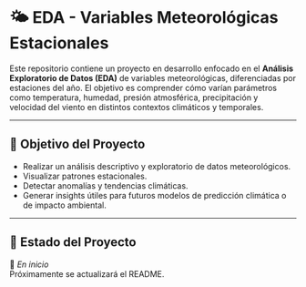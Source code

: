 # 🌤️ EDA - Variables Meteorológicas Estacionales

Este repositorio contiene un proyecto en desarrollo enfocado en el **Análisis Exploratorio de Datos (EDA)** de variables meteorológicas, diferenciadas por estaciones del año. El objetivo es comprender cómo varían parámetros como temperatura, humedad, presión atmosférica, precipitación y velocidad del viento en distintos contextos climáticos y temporales.

---

## 📌 Objetivo del Proyecto

- Realizar un análisis descriptivo y exploratorio de datos meteorológicos.
- Visualizar patrones estacionales.
- Detectar anomalías y tendencias climáticas.
- Generar insights útiles para futuros modelos de predicción climática o de impacto ambiental.

---
## 📌 Estado del Proyecto

🚧 *En inicio*  
Próximamente se actualizará el README.

